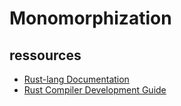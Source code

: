 # Monomorphization

## ressources
- [Rust-lang Documentation](https://doc.rust-lang.org/book/ch10-01-syntax.html#performance-of-code-using-generics)
- [Rust Compiler Development Guide](https://rustc-dev-guide.rust-lang.org/backend/monomorph.html#monomorphization)
